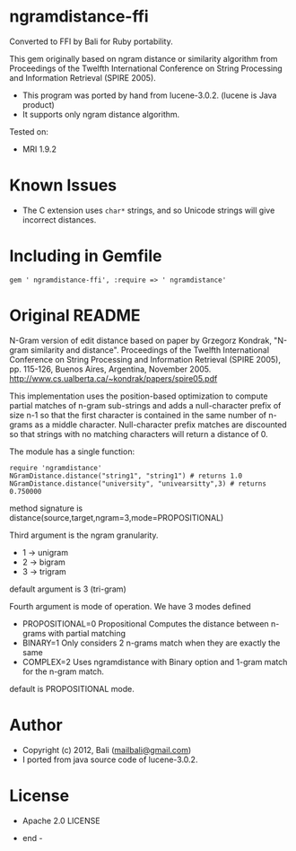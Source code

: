 ngramdistance-ffi
===============

Converted to FFI by Bali for Ruby portability.

This gem originally based on ngram distance or similarity algorithm from Proceedings of the Twelfth International 
Conference on String Processing and Information Retrieval (SPIRE 2005).

* This program was ported by hand from lucene-3.0.2. (lucene is Java product)
* It supports only ngram distance algorithm.


Tested on:

* MRI 1.9.2

Known Issues
============
* The C extension uses `char*` strings, and so Unicode strings will give incorrect distances.

Including in Gemfile
====================

    gem ' ngramdistance-ffi', :require => ' ngramdistance'
Original README
===============

N-Gram version of edit distance based on paper by Grzegorz Kondrak, 
"N-gram similarity and distance". Proceedings of the Twelfth International 
Conference on String Processing and Information Retrieval (SPIRE 2005), pp. 115-126, 
Buenos Aires, Argentina, November 2005. 
http://www.cs.ualberta.ca/~kondrak/papers/spire05.pdf

This implementation uses the position-based optimization to compute partial
matches of n-gram sub-strings and adds a null-character prefix of size n-1 
so that the first character is contained in the same number of n-grams as 
a middle character.  Null-character prefix matches are discounted so that 
strings with no matching characters will return a distance of 0.

The module has a
single function:

    require 'ngramdistance'
    NGramDistance.distance("string1", "string1") # returns 1.0
    NGramDistance.distance("university", "univearsitty",3) # returns 0.750000


method signature is distance(source,target,ngram=3,mode=PROPOSITIONAL)

Third argument is the ngram granularity.
* 1 -> unigram
* 2 -> bigram
* 3 -> trigram

default argument is 3 (tri-gram)

Fourth argument is mode of operation. We have 3 modes defined
* PROPOSITIONAL=0
	Propositional Computes the distance between n-grams with partial matching
* BINARY=1
	Only considers 2 n-grams match when they are exactly the same
* COMPLEX=2
	Uses ngramdistance with Binary option and 1-gram match for the n-gram match. 

default is PROPOSITIONAL mode.

Author
======

* Copyright (c) 2012, Bali (mailbali@gmail.com)
* I ported from java source code of lucene-3.0.2.

License
=======
* Apache  2.0 LICENSE

- end -
